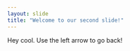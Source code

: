 ```yaml
---
layout: slide
title: "Welcome to our second slide!"
---
```

Hey cool. 
Use the left arrow to go back!
